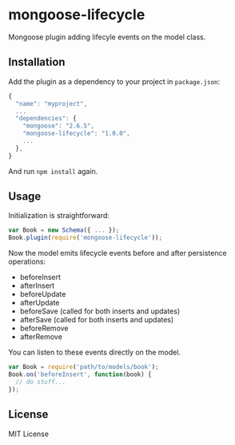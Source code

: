 mongoose-lifecycle
==================

Mongoose plugin adding lifecyle events on the model class.

Installation
------------

Add the plugin as a dependency to your project in `package.json`:

```javascript
{
  "name": "myproject",
  ...
  "dependencies": {
    "mongoose": "2.6.5",
    "mongoose-lifecycle": "1.0.0",
    ...
  },
}
```

And run `npm install` again.

Usage
-----

Initialization is straightforward:

```javascript
var Book = new Schema({ ... });
Book.plugin(require('mongoose-lifecycle'));
```

Now the model emits lifecycle events before and after persistence operations:

 - beforeInsert
 - afterInsert
 - beforeUpdate
 - afterUpdate
 - beforeSave (called for both inserts and updates)
 - afterSave (called for both inserts and updates)
 - beforeRemove
 - afterRemove

You can listen to these events directly on the model.

```javascript
var Book = require('path/to/models/book');
Book.on('beforeInsert', function(book) {
  // do stuff...
});
```

License
-------

MIT License